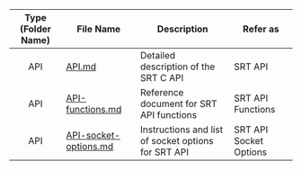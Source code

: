 | Type (Folder Name) | File Name                                          | Description                                         | Refer as               |
| :----------------: | -------------------------------------------------- | --------------------------------------------------- | ---------------------- |
|        API         | [API.md](API/API.md)                               | Detailed description of the SRT C API               | SRT API                |
|        API         | [API-functions.md](API/API-functions.md)           | Reference document for SRT API functions            | SRT API Functions      |
|        API         | [API-socket-options.md](API/API-socket-options.md) | Instructions and list of socket options for SRT API | SRT API Socket Options |